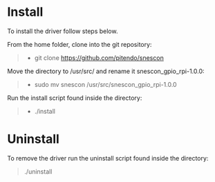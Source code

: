 # Install
To install the driver follow steps below.

From the home folder, clone into the git repository: <br/>
> - git clone https://github.com/pitendo/snescon

Move the directory to /usr/src/ and rename it snescon_gpio_rpi-1.0.0: <br/>
> - sudo mv snescon /usr/src/snescon_gpio_rpi-1.0.0

Run the install script found inside the directory: <br/>
> - ./install

# Uninstall
To remove the driver run the uninstall script found inside the directory: <br/>
> ./uninstall
